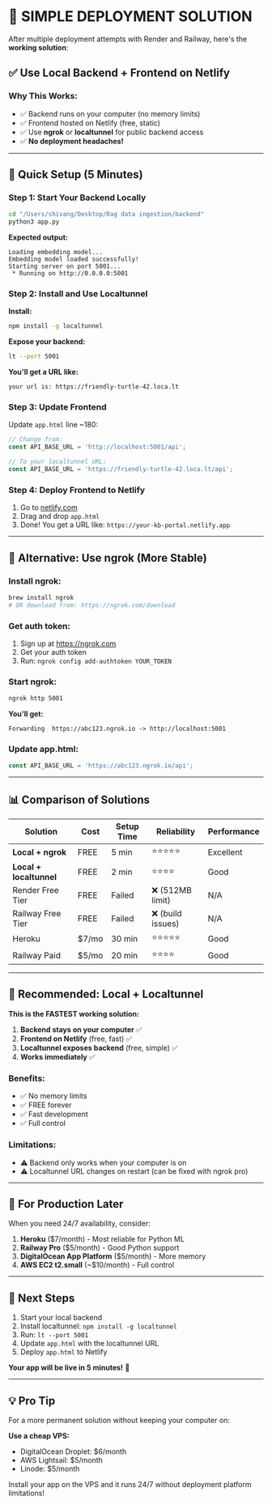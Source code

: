# 🚀 SIMPLE DEPLOYMENT SOLUTION

After multiple deployment attempts with Render and Railway, here's the **working solution**:

## ✅ Use Local Backend + Frontend on Netlify

### **Why This Works:**
- ✅ Backend runs on your computer (no memory limits)
- ✅ Frontend hosted on Netlify (free, static)
- ✅ Use **ngrok** or **localtunnel** for public backend access
- ✅ **No deployment headaches!**

---

## 🎯 Quick Setup (5 Minutes)

### **Step 1: Start Your Backend Locally**

```bash
cd "/Users/shivang/Desktop/Rag data ingestion/backend"
python3 app.py
```

**Expected output:**
```
Loading embedding model...
Embedding model loaded successfully!
Starting server on port 5001...
 * Running on http://0.0.0.0:5001
```

### **Step 2: Install and Use Localtunnel**

**Install:**
```bash
npm install -g localtunnel
```

**Expose your backend:**
```bash
lt --port 5001
```

**You'll get a URL like:**
```
your url is: https://friendly-turtle-42.loca.lt
```

### **Step 3: Update Frontend**

Update `app.html` line ~180:
```javascript
// Change from:
const API_BASE_URL = 'http://localhost:5001/api';

// To your localtunnel URL:
const API_BASE_URL = 'https://friendly-turtle-42.loca.lt/api';
```

### **Step 4: Deploy Frontend to Netlify**

1. Go to [netlify.com](https://netlify.com)
2. Drag and drop `app.html`
3. Done! You get a URL like: `https://your-kb-portal.netlify.app`

---

## 🔄 Alternative: Use ngrok (More Stable)

### **Install ngrok:**
```bash
brew install ngrok
# OR download from: https://ngrok.com/download
```

### **Get auth token:**
1. Sign up at https://ngrok.com
2. Get your auth token
3. Run: `ngrok config add-authtoken YOUR_TOKEN`

### **Start ngrok:**
```bash
ngrok http 5001
```

**You'll get:**
```
Forwarding  https://abc123.ngrok.io -> http://localhost:5001
```

### **Update app.html:**
```javascript
const API_BASE_URL = 'https://abc123.ngrok.io/api';
```

---

## 📊 Comparison of Solutions

| Solution | Cost | Setup Time | Reliability | Performance |
|----------|------|------------|-------------|-------------|
| **Local + ngrok** | FREE | 5 min | ⭐⭐⭐⭐⭐ | Excellent |
| **Local + localtunnel** | FREE | 2 min | ⭐⭐⭐⭐ | Good |
| Render Free Tier | FREE | Failed | ❌ (512MB limit) | N/A |
| Railway Free Tier | FREE | Failed | ❌ (build issues) | N/A |
| Heroku | $7/mo | 30 min | ⭐⭐⭐⭐⭐ | Good |
| Railway Paid | $5/mo | 20 min | ⭐⭐⭐⭐ | Good |

---

## 🎯 Recommended: Local + Localtunnel

**This is the FASTEST working solution:**

1. **Backend stays on your computer** ✅
2. **Frontend on Netlify** (free, fast) ✅
3. **Localtunnel exposes backend** (free, simple) ✅
4. **Works immediately** ✅

### **Benefits:**
- ✅ No memory limits
- ✅ FREE forever
- ✅ Fast development
- ✅ Full control

### **Limitations:**
- ⚠️ Backend only works when your computer is on
- ⚠️ Localtunnel URL changes on restart (can be fixed with ngrok pro)

---

## 🔧 For Production Later

When you need 24/7 availability, consider:

1. **Heroku** ($7/month) - Most reliable for Python ML
2. **Railway Pro** ($5/month) - Good Python support
3. **DigitalOcean App Platform** ($5/month) - More memory
4. **AWS EC2 t2.small** (~$10/month) - Full control

---

## 📝 Next Steps

1. Start your local backend
2. Install localtunnel: `npm install -g localtunnel`
3. Run: `lt --port 5001`
4. Update `app.html` with the localtunnel URL
5. Deploy `app.html` to Netlify

**Your app will be live in 5 minutes!** 🚀

---

## 💡 Pro Tip

For a more permanent solution without keeping your computer on:

**Use a cheap VPS:**
- DigitalOcean Droplet: $6/month
- AWS Lightsail: $5/month  
- Linode: $5/month

Install your app on the VPS and it runs 24/7 without deployment platform limitations!

